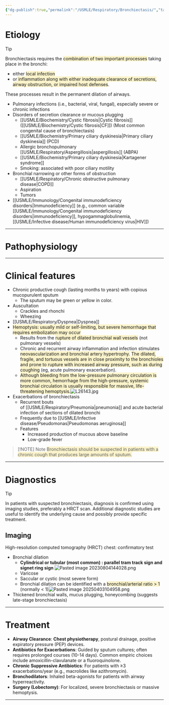 ```yaml
---
{"dg-publish":true,"permalink":"/USMLE/Respiratory/Bronchiectasis/","tags":["t1"]}
---
```


# Etiology
>[!tip] 
>
> Bronchiectasis requires the <span style="background:rgba(240, 200, 0, 0.2)">combination of two important processes</span> taking place in the bronchi: 
> - either <span style="background:rgba(240, 200, 0, 0.2)">local infection</span> 
> - or<span style="background:rgba(240, 200, 0, 0.2)"> inflammation along with either inadequate clearance of secretions, airway obstruction, or impaired host defenses</span>. 
> 
> These processes result in the permanent dilation of airways.
- Pulmonary infections (i.e., bacterial, viral, fungal), especially severe or chronic infections 
- Disorders of secretion clearance or mucous plugging
	- [[USMLE/Biochemistry/Cystic fibrosis\|Cystic fibrosis]] ([[USMLE/Biochemistry/Cystic fibrosis\|CF]])  (Most common congenital cause of bronchiectasis)
	- [[USMLE/Biochemistry/Primary ciliary dyskinesia\|Primary ciliary dyskinesia]] (PCD)
	- Allergic bronchopulmonary [[USMLE/Respiratory/Aspergillosis\|aspergillosis]] (ABPA)
	- [[USMLE/Biochemistry/Primary ciliary dyskinesia\|Kartagener syndrome]]
	- Smoking: associated with poor ciliary motility
- Bronchial narrowing or other forms of obstruction
	- [[USMLE/Respiratory/Chronic obstructive pulmonary disease\|COPD]]
	- Aspiration
	- Tumors
- [[USMLE/Immunology/Congenital immunodeficiency disorders\|Immunodeficiency]] (e.g., common variable [[USMLE/Immunology/Congenital immunodeficiency disorders\|immunodeficiency]], hypogammaglobulinemia, [[USMLE/Infective disease/Human immunodeficiency virus\|HIV]])

---
# Pathophysiology


---
# Clinical features
- Chronic productive cough (lasting months to years) with copious mucop<span style="background:rgba(240, 200, 0, 0.2)"></span>urulent sputum
	- The sputum may be green or yellow in color.
- Auscultation
	- Crackles and rhonchi
	- Wheezing
- [[USMLE/Respiratory/Dyspnea\|Dyspnea]]
- <span style="background:rgba(240, 200, 0, 0.2)">Hemoptysis: usually mild or self-limiting, but severe hemorrhage that requires embolization may occur</span>
	- Results from the <span style="background:rgba(240, 200, 0, 0.2)">rupture of dilated bronchial wall vessels</span> (not pulmonary vessels)
	- Chronic and recurrent airway inflammation and infection stimulates <span style="background:rgba(240, 200, 0, 0.2)">neovascularization and bronchial artery hypertrophy.</span>  <span style="background:rgba(240, 200, 0, 0.2)">The dilated, fragile, and tortuous vessels are in close proximity to the bronchioles and prone to rupture with increased airway pressure, such as during coughing</span> (eg, acute pulmonary exacerbation).
	- <span style="background:rgba(240, 200, 0, 0.2)">Although bleeding from the low-pressure pulmonary circulation is more common, hemorrhage from the high-pressure, systemic bronchial circulation is usually responsible for massive, life-threatening hemoptysis.</span>![L26143.jpg](/img/user/appendix/L26143.jpg)
- Exacerbations of bronchiectasis
    - Recurrent bouts of [[USMLE/Respiratory/Pneumonia\|pneumonia]] and acute bacterial infection of sections of dilated bronchi
    - Frequently due to [[USMLE/Infective disease/Pseudomonas\|Pseudomonas aeruginosa]]
    - Features
        - Increased production of mucous above baseline
        - Low-grade fever

> [!NOTE] Note
> <span style="background:rgba(240, 200, 0, 0.2)">Bronchiectasis should be suspected in patients with a chronic cough that produces large amounts of sputum.</span>

---
# Diagnostics
>[!tip] 
>In patients with suspected bronchiectasis, diagnosis is confirmed using imaging studies, preferably a HRCT scan. Additional diagnostic studies are useful to identify the underlying cause and possibly provide specific treatment.
## Imaging
High-resolution computed tomography (HRCT) chest: confirmatory test
- Bronchial dilation
	- **Cylindrical or tubular (most common) : parallel tram track sign and signet ring sign**  ![Pasted image 20230804144028.png](/img/user/appendix/Pasted%20image%2020230804144028.png)
	- Varicose 
	- Saccular or cystic (most severe form) 
	- Bronchial dilation can be identified with a <span style="background:rgba(240, 200, 0, 0.2)">bronchial/arterial ratio > 1</span> (normally < 1)![Pasted image 20250403104958.png](/img/user/appendix/Pasted%20image%2020250403104958.png)
- Thickened bronchial walls, mucus plugging, honeycombing (suggests late-stage bronchiectasis)

---
# Treatment
- **Airway Clearance**: **Chest physiotherapy**, postural drainage, positive expiratory pressure (PEP) devices.
- **Antibiotics for Exacerbations**: Guided by sputum cultures; often requires prolonged courses (10-14 days). Common empiric choices include amoxicillin-clavulanate or a fluoroquinolone.
- **Chronic Suppressive Antibiotics**: For patients with ≥3 exacerbations/year (e.g., macrolides like azithromycin).
- **Bronchodilators**: Inhaled beta-agonists for patients with airway hyperreactivity.
- **Surgery (Lobectomy)**: For localized, severe bronchiectasis or massive hemoptysis.

---
